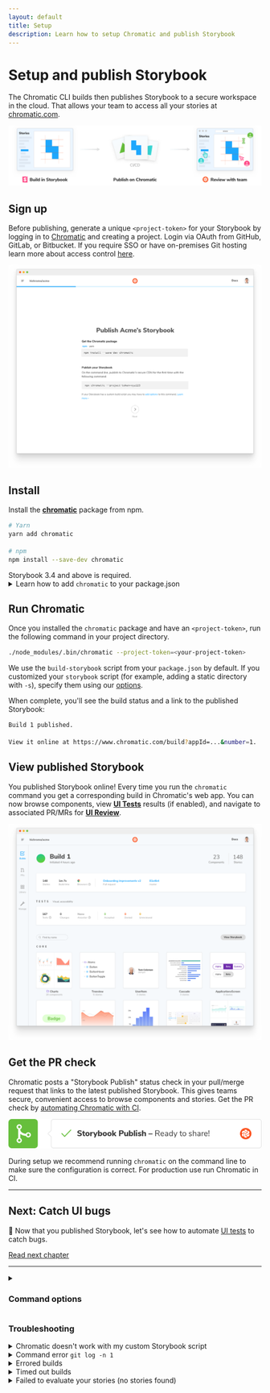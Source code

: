 ```yaml
---
layout: default
title: Setup
description: Learn how to setup Chromatic and publish Storybook
---
```


# Setup and publish Storybook

The Chromatic CLI builds then publishes Storybook to a secure workspace in the cloud. That allows your team to access all your stories at [chromatic.com](https://www.chromatic.com/start).

![Publish Storybook](img/workflow-publish.png)

## Sign up

Before publishing, generate a unique `<project-token>` for your Storybook by logging in to [Chromatic](https://www.chromatic.com/start) and creating a project. Login via OAuth from GitHub, GitLab, or Bitbucket. If you require SSO or have on-premises Git hosting learn more about access control [here](access#authentication).

![Setup project](img/setup.png)

## Install

Install the [**chromatic**](https://github.com/chromaui/chromatic-cli) package from npm.

```bash
# Yarn
yarn add chromatic

# npm
npm install --save-dev chromatic
```

<div class="aside">Storybook 3.4 and above is required.</div>

<details>

<summary>Learn how to add <code>chromatic</code> to your package.json</summary>

The `chromatic` command will also give you the option of adding an npm script to your `package.json` so you can run future builds with `npm run chromatic/yarn chromatic`. If you want to add it manually, it should look something like:

```json
{
  "scripts": {
    "chromatic": "chromatic"
  }
}
```

The above script command will pick up your project token by reading the `CHROMATIC_PROJECT_TOKEN` environment variable. After adding the above, ensure you set `CHROMATIC_PROJECT_TOKEN` when you run builds---such as in your CI config.

If you allowed `chromatic` to add the above line, it will also have written the environment variable to your `package.json`. This environment variable can also be set via your CI config for extra privacy.

</details>

## Run Chromatic

Once you installed the `chromatic` package and have an `<project-token>`, run the following command in your project directory.

```bash
./node_modules/.bin/chromatic --project-token=<your-project-token>
```

<div class="aside">
We use the <code>build-storybook</code> script from your <code>package.json</code> by default. If you customized your <code>storybook</code> script (for example, adding a static directory with <code>-s</code>), specify them using our <a href="cli">options</a>.
</div>

When complete, you'll see the build status and a link to the published Storybook:

```bash
Build 1 published.

View it online at https://www.chromatic.com/build?appId=...&number=1.
```

## View published Storybook

You published Storybook online! Every time you run the `chromatic` command you get a corresponding build in Chromatic's web app. You can now browse components, view [**UI Tests**](test) results (if enabled), and navigate to associated PR/MRs for [**UI Review**](review).

![Build for publish](img/build-publish-only.png)

## Get the PR check

Chromatic posts a "Storybook Publish" status check in your pull/merge request that links to the latest published Storybook. This gives teams secure, convenient access to browse components and stories. Get the PR check by [automating Chromatic with CI](ci).

![PR badge for publish](img/prbadge-publish.png)

<div class="aside">During setup we recommend running <code>chromatic</code> on the command line to make sure the configuration is correct. For production use run Chromatic in CI.</div>

---

## Next: Catch UI bugs

📸 Now that you published Storybook, let's see how to automate [UI tests](test) to catch bugs.

<a class="btn primary round" href="test">Read next chapter</a>

---

<details>
<summary><h3 class="no-anchor">Command options</h3></summary>

If you have customized the way your Storybook runs, you may need to pass additional options to the `chromatic` command. Learn more in the [package documentation](https://github.com/chromaui/chromatic-cli#main-options).

</details>

### Troubleshooting

<details>
<summary>Chromatic doesn't work with my custom Storybook script</code></summary>

We do our best to interpret your Storybook script in package.json, but you might need to pass additional options to the `chromatic` command. [Check out all the options »](cli)

</details>

<details>
<summary>Command error <code>git log -n 1</code></summary>

This error often appears when `git` is not available in your CI environment. Chromatic uses `git` to associate commits to pull/merge requests and set baselines. We require that an executable git is available (on the `$PATH` ) of the `chromatic` script.

**Common cases:**

- Docker containers: Git may not be installed on certain Docker containers. You'll need to make the image includes Git.
- Heroku CI: Git history isn't available by default. You'll have to give Heroku auth access to your repo so that it can clone it before running CI. This can be unideal. Some customers end up using other CI providers to run Chromatic like GitHub Actions (free) or CircleCI.
- Google Cloud CI: The `.git` folder is ignored by default. Based on [their documentation](https://github.com/GoogleCloudPlatform/cloud-builders/issues/236#issuecomment-374629200) you can try `.gcloudignore`. However, some customers have run into trouble with this solution and instead opted to use other CI providers to run Chromatic like GitHub Actions (free) or CircleCI.
- You don't use Git: Enable Git version control in your project and try Chromatic again.

**Debug yourself:**

- Try running the command manually `git log -n 1 --format="%H,%ct,%ce,%cn"` and check if there are errors

</details>

<details>
<summary>Errored builds</summary>

Chromatic builds and runs Storybook flawlessly _most of the time_, but we're not perfect (we wish). Sometimes builds don't run due to rare infrastructure issues. If this happens, try to re-run the build via your CI provider. We keep track of these errors to improve the service.

</details>

<details>
<summary>Timed out builds</summary>

Chromatic takes snapshots very quickly. However, if we lose the connection to your server (for instance if you stop your server mid-build, or your internet connection goes down), builds can time out. Check your connection and try restarting the build.

</details>

<details>
<summary>Failed to evaluate your stories (no stories found)</summary>

We use [JSDOM](https://github.com/tmpvar/jsdom) to evaluate your stories in a simulated browser environment. JSDOM doesn't support every browser-specific construct or API. Our package provides shims for [common constructs](https://github.com/chromaui/chromatic-cli/blob/19751d87d950a2aecefb522e57c9a13c8c34fe54/bin/lib/jsdom-shims.js), but you may need mock them out yourself for extra coverage. Pass `--debug` to the script command to get extra info if it fails.

</details>
